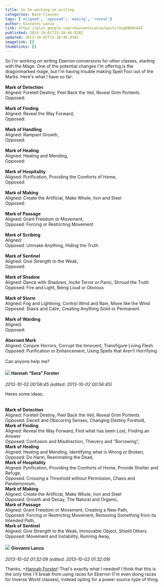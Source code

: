 ```yaml
---
title: So Im working on writing
categories: Base Classes
tags: ['aligned', 'opposed', 'making', 'reveal']
author: Giovanni Lanza
link: https://plus.google.com/+GiovanniLanza/posts/Uog6W69nAGF
published: 2013-10-01T15:18:46.838Z
updated: 2013-10-01T15:18:46.838Z
imagelink: []
thumblinks: []
---
```


So I&#39;m working on writing Eberron conversions for other classes, starting with the Mage. One of the potential changes I&#39;m offering is the dragonmarked mage, but I&#39;m having trouble making Spell Foci out of the Marks. Here&#39;s what I have so far:<br /><br /><b>Mark of Detection</b><br />Aligned: Foretell Destiny, Peel Back the Veil, Reveal Grim Portents<br />Opposed:<br /><br /><b>Mark of Finding</b><br />Aligned: Reveal the Way Forward, <br />Opposed: <br /><br /><b>Mark of Handling</b><br />Aligned: Rampant Growth, <br />Opposed: <br /><br /><b>Mark of Healing</b><br />Aligned: Healing and Mending, <br />Opposed: <br /><br /><b>Mark of Hospitality</b><br />Aligned: Purification, Providing the Comforts of Home, <br />Opposed: <br /><br /><b>Mark of Making</b><br />Aligned: Create the Artificial, Make Whole, Iron and Steel<br />Opposed: <br /><br /><b>Mark of Passage</b><br />Aligned: Grant Freedom or Movement, <br />Opposed: Forcing or Restricting Movement<br /><br /><b>Mark of Scribing</b><br />Aligned: <br />Opposed: Unmake Anything, Hiding the Truth<br /><br /><b>Mark of Sentinel</b><br />Aligned: Give Strength to the Weak, <br />Opposed: <br /><br /><b>Mark of Shadow</b><br />Aligned: Dance with Shadows, Incite Terror or Panic, Shroud the Truth<br />Opposed: Fire and Light, Being Loud or Obvious<br /><br /><b>Mark of Storm</b><br />Aligned: Fog and Lightning, Control Wind and Rain, Move like the Wind<br />Opposed: Stasis and Calm, Creating Anything Solid or Permanent<br /><br /><b>Mark of Warding</b><br />Aligned: <br />Opposed: <br /><br /><b>Aberrant Mark</b><br />Aligned: Conjure Horrors, Corrupt the Innocent, Transfigure Living Flesh<br />Opposed: Purification or Enhancement, Using Spells that Aren’t Horrifying<br /><br />Can anyone help me?
<div id='comment z12ke1kixpicjbbha04ccb0bqsyrydep32o'>
  <h4><img src='{{site.baseurl}}//images/avatars/105149460475600709454_photo.jpg'> Hannah “Sera” Forster</h4>
      <p><cite>2013-10-02 00:56:45 (edited: 2013-10-02 00:56:45)</cite></p>
        <p>Heres some ideas;<br /><br /><br /><b>Mark of Detection</b><br />Aligned: Foretell Destiny, Peel Back the Veil, Reveal Grim Portents<br />Opposed: Deceit and Obscuring Senses, Changing Destiny Foretold, <br /><b>Mark of Finding</b><br />Aligned: Reveal the Way Forward, Find what has been Lost, Finding an Answer<br />Opposed: Confusion and Misdirection, Thievery and &quot;Borrowing&quot;,<br /><b>Mark of Healing</b><br />Aligned: Healing and Mending, Identifying what is Wrong or Broken, <br />Opposed: Do Harm, Reanimating the Dead,<br /><b>Mark of Hospitality</b><br />Aligned: Purification, Providing the Comforts of Home, Provide Shelter and Refuge,<br />Opposed: Crossing a Threshold without Permission, Chaos and Pandemonium, <br /><b>Mark of Making</b><br />Aligned: Create the Artificial, Make Whole, Iron and Steel<br />Opposed: Growth and Decay, The Natural and Organic,<br /><b>Mark of Passage</b><br />Aligned: Grant Freedom or Movement, Creating a New Path, <br />Opposed: Forcing or Restricting Movement, Removing Something from its Intended Path,<br /><b>Mark of Sentinel</b><br />Aligned: Give Strength to the Weak, Immovable Object, Shield Others<br />Opposed: Movement and Instability, Running Away,</p>
</div>
        

<div id='comment z12ke1kixpicjbbha04ccb0bqsyrydep32o'>
  <h4><img src='{{site.baseurl}}//images/avatars/102768177673605279668_photo.jpg'> Giovanni Lanza</h4>
      <p><cite>2013-10-02 01:32:09 (edited: 2013-10-02 01:32:09)</cite></p>
        <p>Thanks, <span class="proflinkWrapper"><span class="proflinkPrefix">+</span><a class="proflink" href="https://plus.google.com/105149460475600709454" oid="105149460475600709454">Hannah Forster</a></span>! That&#39;s exactly what I needed! I think that this is the only time I&#39;ll break from using races for Eberron (I&#39;m even doing races for Inverse World classes), instead opting for a power source type of thing.</p>
</div>
        